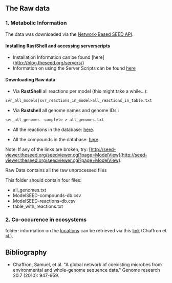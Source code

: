 ## The Raw data

### 1. Metabolic Information

The data was downloaded via the [Network-Based SEED API](http://blog.theseed.org/servers/). 

#### Installing RastShell and accessing serverscripts
* Installation Information can be found [here] (http://blog.theseed.org/servers/)
* Information on using the Server Scripts can be found [here](http://pubseed.theseed.org/sapling/server.cgi?pod=ServerScripts) 

#### Downloading Raw data

* Via **RastShell** all reactions per model (this might take a while...): 
```perl
svr_all_models|svr_reactions_in_model>all_reactions_in_table.txt
```  
* Via **Rastshell** all genome names and genome IDs : 
```perl
svr_all_genomes -complete > all_genomes.txt
```  
* All the reactions in the database: [here](https://seed-viewer.theseed.org/ModelSEEDdownload.cgi?biochemistry=1).

* All the compounds in the database: [here](https://seed-viewer.theseed.org/ModelSEEDdownload.cgi?biochemCompounds=1).

Note: If any of the links are broken, try: [http://seed-viewer.theseed.org/seedviewer.cgi?page=ModelView](http://seed-viewer.theseed.org/seedviewer.cgi?page=ModelView).

Raw Data contains all the raw unprocessed files

This folder should contain four files:

* all_genomes.txt
* ModelSEED-compounds-db.csv
* ModelSEED-reactions-db.csv
* table_with_reactions.txt

### 2. Co-occurence in ecosystems 

folder: information on the [locations](./locations) 
can be retrieved via this [link](http://mblnx-kallisto.uzh.ch:8888/microbial_coexistence/) (Chaffron et al.). 

## Bibliography

* Chaffron, Samuel, et al. "A global network of coexisting microbes from environmental and whole-genome sequence data." Genome research 20.7 (2010): 947-959.


